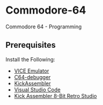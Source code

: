 # Commodore-64
Commodore 64 - Programming

## Prerequisites

Install the Following:

* [VICE Emulator](http://vice-emu.sourceforge.net/)
* [C64-debugger](https://sourceforge.net/projects/c64-debugger/)
* [KickAssembler](http://theweb.dk/KickAssembler/Main.php)
* [Visual Studio Code](https://code.visualstudio.com/)
* [Kick Assembler 8-Bit Retro Studio](https://marketplace.visualstudio.com/items?itemName=paulhocker.kick-assembler-vscode-ext)
